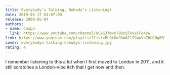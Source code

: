 ```yaml
---
title: Everybody’s Talking, Nobody’s Listening!
date: 2019-03-17 04:07:00
release: 2009-05-04
authors:
- name: Caspa
  link: https://www.youtube.com/channel/UCxG3fmvy78Uc8lXVxFFq4Vw
link: https://www.youtube.com/playlist?list=PLQtHa9hWAIlS94wVo7hUGNg60Ib6P51rB
cover: everybodys-talking-nobodys-listening.jpg
rating: 4
---
```


I remember listening to this a lot when I first moved to London in 2011, and it still scratches a London-vibe itch that I get now and then.
